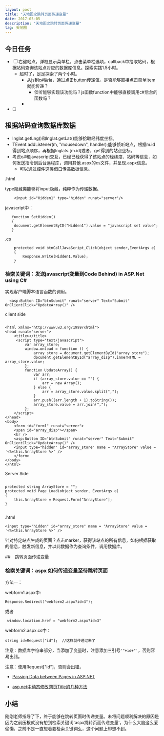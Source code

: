 ```yaml
---
layout: post
title: "天地图之跳转页面传递变量"
date: 2017-05-05
description: "天地图之跳转页面传递变量"
tag: 天地图
---   
```


## 今日任务

- [ ] 右键站点，弹框显示菜单栏，点击菜单栏选项，callback中拾取站码，根据站码查询该站点对应的数据库信息。探索实践1.5小时。
    - 超时了，足足探索了两个小时。
      + 从js到c#后台，通过点击button传递值。是否能够直接点击菜单Item就能传递？
          * 侦听能够实现该功能吗？js函数function中能够直接调用c#后台的函数吗？
      + 
- [ ] 

## 根据站码查询数据库数据
- lnglat.getLng()和lnglat.getLat()能够拾取经纬度坐标。
- TEvent.addListener(m, "mousedown", handler);能够侦听站点，根据m.id得到站点顺序，再根据lnglats.[m.id]或者，get得到的站点坐标。
- 考虑c#和javascript交互，已经已经获得了该站点的经纬度、站码等信息，如何发送指令到后台远程库，调用其他.aspx的cs文件，并呈现.aspx信息。
    + 可以通过控件这类借口传递数据信息。

.html

type隐藏类能够将input隐藏，纯粹作为传递数据。

```
    <input id="Hidden1" type="hidden" runat="server"/>
```

javascript中：

```
   function SetHidden()
   {
    document.getElementByID("Hidden1").value = "javascript set value";
   }
```

.cs

```
    protected void btnCallJavaScript_Click(object sender,EventArgs e)
    {
        Response.Write(Hidden1.Value);
    }
```

### 检索关键词：发送javascript变量到Code  Behind) in ASP.Net using C#

[](https://www.aspsnippets.com/Articles/Pass-JavaScript-variable-value-to-Server-Side-Code-Behind-in-ASPNet-using-C-and-VBNet.aspx)

实现客户端脚本语言函数的调用。

```
  <asp:Button ID="btnSubmit" runat="server" Text="Submit" OnClientClick="UpdateArray()" />
```

client side
```

<html xmlns="http://www.w3.org/1999/xhtml">
<head runat="server">
    <title></title>
     <script type="text/javascript">
         var array_store;
         window.onload = function () {
             array_store = document.getElementById("array_store");
             document.getElementById("array_disp").innerHTML = array_store.value;
         };
         function UpdateArray() {
             var arr;
             if (array_store.value == "") {
                 arr = new Array();
             } else {
                 arr = array_store.value.split(",");
             }
             arr.push((arr.length + 1).toString());
             array_store.value = arr.join(",");
         };
    </script>
</head>
<body>
    <form id="form1" runat="server">
    <span id="array_disp"></span>
    <br />
    <asp:Button ID="btnSubmit" runat="server" Text="Submit" OnClientClick="UpdateArray()" />
    <input type="hidden" id="array_store" name = "ArrayStore" value = '<%=this.ArrayStore %>' />
    </form>
</body>
</html>
```

Server Side

```

protected string ArrayStore = "";
protected void Page_Load(object sender, EventArgs e)
{
    this.ArrayStore = Request.Form["ArrayStore"];
}


```
.html
```
<input type="hidden" id="array_store" name = "ArrayStore" value = '<%=this.ArrayStore %>' />
```


针对特定站点生成的页面？点击marker，获得该站点的所有信息，如何根据获取的信息，触发新信息，并以此数据作为查询条件，调用数据库。

##　跳转页面传递变量
### 检索关键词：aspx 如何传递变量至待跳转页面

方法一：

webform1.aspx中:
```
Response.Redirect("webform2.aspx?id=3");
```

或者

```
 window.location.href = "webform2.aspx?id=3"
```

webform2.aspx.cs中：

```
string id=Request["id"];  //这样就传递过来了
```

注意：数据库字符串部分，当添加了变量时，注意添加三引号`'"+id+"'`，否则容易出错。

注意：使用Request["id"]，否则会出错。


- [Passing Data between Pages in ASP.NET](http://www.codeguru.com/columns/dotnet/passing-data-between-pages-in-asp.net.htm)

- [asp.net中动态修改网页Title的几种方法](http://www.cnblogs.com/xuhongfei/archive/2013/04/09/3010324.html)

## 小结

刚刚老师指导了下，终于能够在跳转页面时传递变量。未将问题顺利解决的原因是因为之前压根就没有想到检索关键词'aspx跳转页面传递变量'，为什么大脑这么爱偷懒，之前不是一直想着要检索关键词么，这个问题上却想不到。



